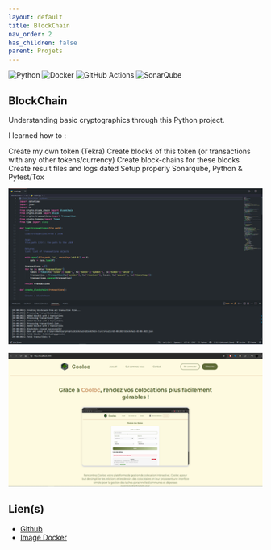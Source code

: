 ```yaml
---
layout: default
title: BlockChain
nav_order: 2
has_children: false
parent: Projets
---
```


![Python](https://img.shields.io/badge/python-3670A0?style=flat&logo=python&logoColor=ffdd54) ![Docker](https://img.shields.io/badge/docker-%230db7ed.svg?style=flat&logo=docker&logoColor=white) ![GitHub Actions](https://img.shields.io/badge/github%20actions-%232671E5.svg?style=flat&logo=githubactions&logoColor=white) ![SonarQube](https://img.shields.io/badge/SonarQube-black?style=flat&logo=sonarqube&logoColor=4E9BCD)

## BlockChain

Understanding basic cryptographics through this Python project.

I learned how to :

Create my own token (Tekra)
Create blocks of this token (or transactions with any other tokens/currency)
Create block-chains for these blocks
Create result files and logs dated
Setup properly Sonarqube, Python & Pytest/Tox

![VsCode with the project running](blockchain.png)

![Homepage](cooloc.png)

## Lien(s)

- [Github](https://github.com/MathieuAudibert/BlockChain)
- [Image Docker](https://hub.docker.com/repository/docker/cap92/blockchainspython)
